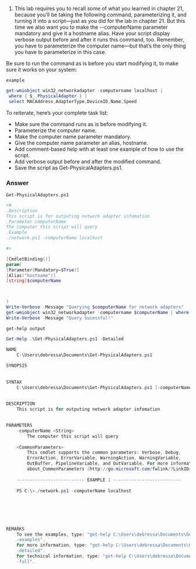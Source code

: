 1) This lab requires you to recall some of what you learned in chapter 21, because you’ll be taking the following command, parameterizing it, and turning it into a script—just as you did for the lab in chapter 21. But this time we also want you to make the --computerName parameter mandatory and give it a hostname alias. Have your script display verbose output before and after it runs this command, too. Remember, you have to parameterize the computer name—but that’s the only thing you have to parameterize in this case.

Be sure to run the command as is before you start modifying it, to make sure it works on your system:

`example`
```powershell
get-wmiobject win32_networkadapter -computername localhost |
 where { $_.PhysicalAdapter } |
 select MACAddress,AdapterType,DeviceID,Name,Speed
```
To reiterate, here’s your complete task list:

- Make sure the command runs as is before modifying it.
- Parameterize the computer name.
- Make the computer name parameter mandatory.
- Give the computer name parameter an alias, hostname.
- Add comment-based help with at least one example of how to use the script.
- Add verbose output before and after the modified command.
- Save the script as Get-PhysicalAdapters.ps1.

### Answer

`Get-PhysicalAdapters.ps1`
```powershell
<#
.Description
This script is for outputing network adapter infomation
.Parameter computerName
The computer this script will query
.Example
./network.ps1 -computerName localhost

#>

[CmdletBinding()]
param(
[Parameter(Mandatory=$True)]
[Alias("hostname")]
[string]$computerName



)
Write-Verbose -Message "Querying $computerName for network adapters"
get-wmiobject win32_networkadapter -computername $computerName | where { $_.PhysicalAdapter } | select MACAddress,AdapterType,DeviceID,Name,Speed
Write-Verbose -Message "Query Sucessful!"
```

`get-help output`

```powershell
Get-Help .\Get-PhysicalAdapters.ps1 -Detailed

NAME
    C:\Users\debressa\Documents\Get-PhysicalAdapters.ps1
    
SYNOPSIS
    
    
SYNTAX
    C:\Users\debressa\Documents\Get-PhysicalAdapters.ps1 [-computerName] <String> [<CommonParameters>]
    
    
DESCRIPTION
    This script is for outputing network adapter infomation
    

PARAMETERS
    -computerName <String>
        The computer this script will query
        
    <CommonParameters>
        This cmdlet supports the common parameters: Verbose, Debug,
        ErrorAction, ErrorVariable, WarningAction, WarningVariable,
        OutBuffer, PipelineVariable, and OutVariable. For more information, see 
        about_CommonParameters (http://go.microsoft.com/fwlink/?LinkID=113216). 
    
    -------------------------- EXAMPLE 1 --------------------------
    
    PS C:\>./network.ps1 -computerName localhost
    
    
    
    
    
    
REMARKS
    To see the examples, type: "get-help C:\Users\debressa\Documents\Get-PhysicalAdapters.ps1 
    -examples".
    For more information, type: "get-help C:\Users\debressa\Documents\Get-PhysicalAdapters.ps1 
    -detailed".
    For technical information, type: "get-help C:\Users\debressa\Documents\Get-PhysicalAdapters.ps1 
    -full".
```